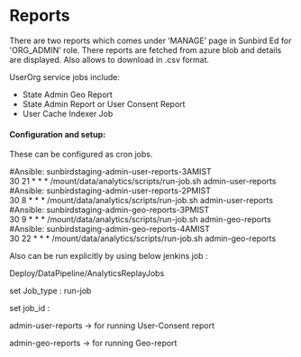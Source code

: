 # Reports

There are two reports which comes under ‘MANAGE’ page in Sunbird Ed for 'ORG\_ADMIN' role. There reports are fetched from azure blob and details are displayed. Also allows to download in .csv format.

UserOrg service jobs include:

* State Admin Geo Report
* State Admin Report or User Consent Report
* User Cache Indexer Job

#### Configuration and setup:

These can be configured as cron jobs.

\#Ansible: sunbirdstaging-admin-user-reports-3AMIST\
30 21 \* \* \* /mount/data/analytics/scripts/run-job.sh admin-user-reports\
\#Ansible: sunbirdstaging-admin-user-reports-2PMIST\
30 8 \* \* \* /mount/data/analytics/scripts/run-job.sh admin-user-reports\
\#Ansible: sunbirdstaging-admin-geo-reports-3PMIST\
30 9 \* \* \* /mount/data/analytics/scripts/run-job.sh admin-geo-reports\
\#Ansible: sunbirdstaging-admin-geo-reports-4AMIST\
30 22 \* \* \* /mount/data/analytics/scripts/run-job.sh admin-geo-reports



Also can be run explicitly by using below jenkins job :&#x20;

Deploy/DataPipeline/AnalyticsReplayJobs

set Job\_type : run-job

set job\_id :&#x20;

admin-user-reports → for running User-Consent report

admin-geo-reports → for running Geo-report
